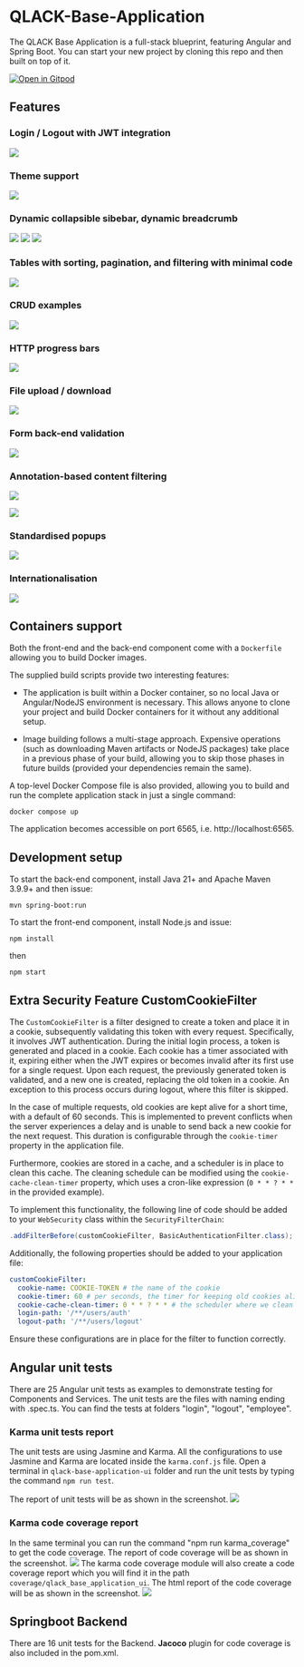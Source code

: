 # QLACK-Base-Application

The QLACK Base Application is a full-stack blueprint, featuring Angular and Spring Boot. You can
start your new project by cloning this repo and then built on top of it.

[![Open in Gitpod](https://gitpod.io/button/open-in-gitpod.svg)](https://gitpod.io/#https://github.com/qlack/QLACK-Base-Application)

## Features

### Login / Logout with JWT integration

![](doc/1.png)

### Theme support

![](doc/1a.gif)

### Dynamic collapsible sibebar, dynamic breadcrumb

![](doc/1b.png)
![](doc/1c.png)
![](doc/1d.png)

### Tables with sorting, pagination, and filtering with minimal code

![](doc/2.png)

### CRUD examples

![](doc/3.png)

### HTTP progress bars

![](doc/4.png)

### File upload / download

![](doc/5.png)

### Form back-end validation

![](doc/6.png)

### Annotation-based content filtering

![](doc/7b.png)

![](doc/7.png)

### Standardised popups

![](doc/8.png)

### Internationalisation

![](doc/9.gif)

## Containers support

Both the front-end and the back-end component come with a `Dockerfile` allowing you to build Docker
images.

The supplied build scripts provide two interesting features:

* The application is built within a Docker container, so no local Java or Angular/NodeJS environment
  is necessary. This allows anyone to clone your project and build Docker containers for it without
  any additional setup.

* Image building follows a multi-stage approach. Expensive operations (such as downloading Maven
  artifacts or NodeJS packages) take place in a previous phase of your build, allowing you to skip
  those phases in future builds (provided your dependencies remain the same).

A top-level Docker Compose file is also provided, allowing you to build and run the complete application
stack in just a single command:

`docker compose up`

The application becomes accessible on port 6565, i.e. http://localhost:6565.

## Development setup

To start the back-end component, install Java 21+ and Apache Maven 3.9.9+ and then issue:

`mvn spring-boot:run`

To start the front-end component, install Node.js and issue:

`npm install`

then

`npm start`

## Extra Security Feature CustomCookieFilter

The `CustomCookieFilter` is a filter designed to create a token and place it in a cookie, subsequently validating this
token with every request. Specifically, it involves JWT authentication. During the initial login process, a token is
generated and placed in a cookie. Each cookie has a timer associated with it, expiring either when the JWT expires or
becomes invalid after its first use for a single request. Upon each request, the previously generated token is
validated, and a new one is created, replacing the old token in a cookie. An exception to this process occurs during
logout, where this filter is skipped.

In the case of multiple requests, old cookies are kept alive for a short time, with a default of 60 seconds. This is
implemented to prevent conflicts when the server experiences a delay and is unable to send back a new cookie for the
next request. This duration is configurable through the `cookie-timer` property in the application file.

Furthermore, cookies are stored in a cache, and a scheduler is in place to clean this cache. The cleaning schedule can
be modified using the `cookie-cache-clean-timer` property, which uses a cron-like expression (`0 * * ? * *` in the
provided example).

To implement this functionality, the following line of code should be added to your `WebSecurity` class within the
`SecurityFilterChain`:

```java
.addFilterBefore(customCookieFilter, BasicAuthenticationFilter.class);
```

Additionally, the following properties should be added to your application file:

```yaml
customCookieFilter:
  cookie-name: COOKIE-TOKEN # the name of the cookie
  cookie-timer: 60 # per seconds, the timer for keeping old cookies alive for multiple requests
  cookie-cache-clean-timer: 0 * * ? * * # the scheduler where we clean cache from non-valid cookies
  login-path: '/**/users/auth'
  logout-path: '/**/users/logout'
```

Ensure these configurations are in place for the filter to function correctly.

## Angular unit tests

There are 25 Angular unit tests as examples to demonstrate testing for Components and Services. The unit tests are the
files with naming ending with .spec.ts. You can find the tests at folders "login", "logout", "employee".

### Karma unit tests report

The unit tests are using Jasmine and Karma. All the configurations to use Jasmine and Karma are located inside the
`karma.conf.js` file. Open a terminal in `qlack-base-application-ui` folder and run the unit tests by typing the 
command `npm run test`.

The report of unit tests will be as shown in the screenshot.
![](doc/10.png)

### Karma code coverage report

In the same terminal you can run the command "npm run karma_coverage" to get the code coverage.
The report of code coverage will be as shown in the screenshot.
![](doc/11.png)
The karma code coverage module will also create a code coverage report which you will find it in the path `coverage/qlack_base_application_ui`.
The html report of the code coverage will be as shown in the screenshot.
![](doc/12.png)

## Springboot Backend

There are 16 unit tests for the Backend. **Jacoco** plugin for code coverage is also included in the pom.xml.
